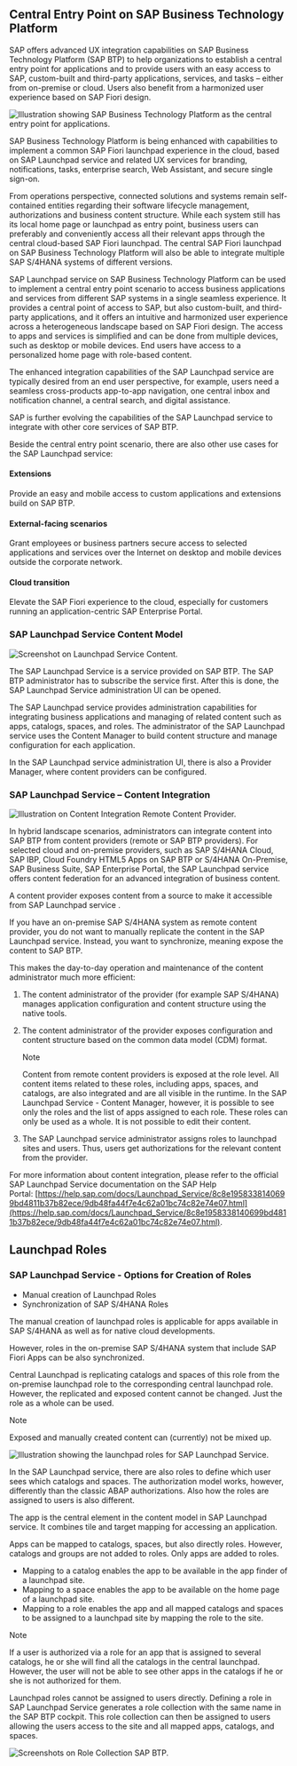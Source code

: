 ## Central Entry Point on SAP Business Technology Platform

SAP offers advanced UX integration capabilities on SAP Business Technology Platform (SAP BTP) to help organizations to establish a central entry point for applications and to provide users with an easy access to SAP, custom-built and third-party applications, services, and tasks – either from on-premise or cloud. Users also benefit from a harmonized user experience based on SAP Fiori design.

![Illustration showing SAP Business Technology Platform as the central entry point for applications.](https://learning.sap.com/service/media/topic/b92f39fe-ba2a-4926-b835-296efe07ca13/ADM945_24_en-US_media/ADM945_24_en-US_images/CentralEntryPointonSAPCloudPlatform.png "Illustration showing SAP Business Technology Platform as the central entry point for applications.")

SAP Business Technology Platform is being enhanced with capabilities to implement a common SAP Fiori launchpad experience in the cloud, based on SAP Launchpad service and related UX services for branding, notifications, tasks, enterprise search, Web Assistant, and secure single sign-on.

From operations perspective, connected solutions and systems remain self-contained entities regarding their software lifecycle management, authorizations and business content structure. While each system still has its local home page or launchpad as entry point, business users can preferably and conveniently access all their relevant apps through the central cloud-based SAP Fiori launchpad. The central SAP Fiori launchpad on SAP Business Technology Platform will also be able to integrate multiple SAP S/4HANA systems of different versions.

SAP Launchpad service on SAP Business Technology Platform can be used to implement a central entry point scenario to access business applications and services from different SAP systems in a single seamless experience. It provides a central point of access to SAP, but also custom-built, and third-party applications, and it offers an intuitive and harmonized user experience across a heterogeneous landscape based on SAP Fiori design. The access to apps and services is simplified and can be done from multiple devices, such as desktop or mobile devices. End users have access to a personalized home page with role-based content.

The enhanced integration capabilities of the SAP Launchpad service are typically desired from an end user perspective, for example, users need a seamless cross-products app-to-app navigation, one central inbox and notification channel, a central search, and digital assistance.

SAP is further evolving the capabilities of the SAP Launchpad service to integrate with other core services of SAP BTP.

Beside the central entry point scenario, there are also other use cases for the SAP Launchpad service:

#### Extensions

Provide an easy and mobile access to custom applications and extensions build on SAP BTP.

#### External-facing scenarios

Grant employees or business partners secure access to selected applications and services over the Internet on desktop and mobile devices outside the corporate network.

#### Cloud transition

Elevate the SAP Fiori experience to the cloud, especially for customers running an application-centric SAP Enterprise Portal.

### SAP Launchpad Service Content Model

![Screenshot on Launchpad Service Content.](https://learning.sap.com/service/media/topic/b92f39fe-ba2a-4926-b835-296efe07ca13/ADM945_24_en-US_media/ADM945_24_en-US_images/Launchpad_Service_Content.png "Screenshot on Launchpad Service Content.")

The SAP Launchpad Service is a service provided on SAP BTP. The SAP BTP administrator has to subscribe the service first. After this is done, the SAP Launchpad Service administration UI can be opened.

The SAP Launchpad service provides administration capabilities for integrating business applications and managing of related content such as apps, catalogs, spaces, and roles. The administrator of the SAP Launchpad service uses the Content Manager to build content structure and manage configuration for each application.

In the SAP Launchpad service administration UI, there is also a Provider Manager, where content providers can be configured.

### SAP Launchpad Service – Content Integration

![Illustration on Content Integration Remote Content Provider.](https://learning.sap.com/service/media/topic/b92f39fe-ba2a-4926-b835-296efe07ca13/ADM945_24_en-US_media/ADM945_24_en-US_images/07_02_Content_Exposure_001.png "Illustration on Content Integration Remote Content Provider.")

In hybrid landscape scenarios, administrators can integrate content into SAP BTP from content providers (remote or SAP BTP providers). For selected cloud and on-premise providers, such as SAP S/4HANA Cloud, SAP IBP, Cloud Foundry HTML5 Apps on SAP BTP or S/4HANA On-Premise, SAP Business Suite, SAP Enterprise Portal, the SAP Launchpad service offers content federation for an advanced integration of business content.

A content provider exposes content from a source to make it accessible from SAP Launchpad service .

If you have an on-premise SAP S/4HANA system as remote content provider, you do not want to manually replicate the content in the SAP Launchpad service. Instead, you want to synchronize, meaning expose the content to SAP BTP.

This makes the day-to-day operation and maintenance of the content administrator much more efficient:

1. The content administrator of the provider (for example SAP S/4HANA) manages application configuration and content structure using the native tools.
2. The content administrator of the provider exposes configuration and content structure based on the common data model (CDM) format.
    
    Note
    
    Content from remote content providers is exposed at the role level. All content items related to these roles, including apps, spaces, and catalogs, are also integrated and are all visible in the runtime. In the SAP Launchpad Service - Content Manager, however, it is possible to see only the roles and the list of apps assigned to each role. These roles can only be used as a whole. It is not possible to edit their content.
    
3. The SAP Launchpad service administrator assigns roles to launchpad sites and users. Thus, users get authorizations for the relevant content from the provider.

For more information about content integration, please refer to the official SAP Launchpad Service documentation on the SAP Help Portal: [https://help.sap.com/docs/Launchpad_Service/8c8e1958338140699bd4811b37b82ece/9db48fa44f7e4c62a01bc74c82e74e07.html](https://help.sap.com/docs/Launchpad_Service/8c8e1958338140699bd4811b37b82ece/9db48fa44f7e4c62a01bc74c82e74e07.html).

## Launchpad Roles

### SAP Launchpad Service - Options for Creation of Roles

- Manual creation of Launchpad Roles
- Synchronization of SAP S/4HANA Roles

The manual creation of launchpad roles is applicable for apps available in SAP S/4HANA as well as for native cloud developments.

However, roles in the on-premise SAP S/4HANA system that include SAP Fiori Apps can be also synchronized.

Central Launchpad is replicating catalogs and spaces of this role from the on-premise launchpad role to the corresponding central launchpad role. However, the replicated and exposed content cannot be changed. Just the role as a whole can be used.

Note

Exposed and manually created content can (currently) not be mixed up.

![Illustration showing the launchpad roles for SAP Launchpad Service.](https://learning.sap.com/service/media/topic/a0005707-afb4-4b54-b986-fe2397f98e69/ADM945_24_en-US_media/ADM945_24_en-US_images/Launchpad_Roles.png "Illustration showing the launchpad roles for SAP Launchpad Service.")

In the SAP Launchpad service, there are also roles to define which user sees which catalogs and spaces. The authorization model works, however, differently than the classic ABAP authorizations. Also how the roles are assigned to users is also different.

The app is the central element in the content model in SAP Launchpad service. It combines tile and target mapping for accessing an application.

Apps can be mapped to catalogs, spaces, but also directly roles. However, catalogs and groups are not added to roles. Only apps are added to roles.

- Mapping to a catalog enables the app to be available in the app finder of a launchpad site.
- Mapping to a space enables the app to be available on the home page of a launchpad site.
- Mapping to a role enables the app and all mapped catalogs and spaces to be assigned to a launchpad site by mapping the role to the site.

Note

If a user is authorized via a role for an app that is assigned to several catalogs, he or she will find all the catalogs in the central launchpad. However, the user will not be able to see other apps in the catalogs if he or she is not authorized for them.

Launchpad roles cannot be assigned to users directly. Defining a role in SAP Launchpad Service generates a role collection with the same name in the SAP BTP cockpit. This role collection can then be assigned to users allowing the users access to the site and all mapped apps, catalogs, and spaces.

![Screenshots on Role Collection SAP BTP.](https://learning.sap.com/service/media/topic/a0005707-afb4-4b54-b986-fe2397f98e69/ADM945_24_en-US_media/ADM945_24_en-US_images/Role_Collection_SAP_BTP.png "Screenshots on Role Collection SAP BTP.")